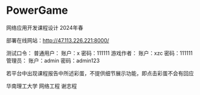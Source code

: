 # PowerGame
网络应用开发课程设计
2024年春

部署在线网站：http://47.113.226.221:8000/

测试口令：
	普通用户：
		账户：x
		密码：111111
	游戏作者：
		账户：xzc
		密码：111111
	管理员：
		账户：admin
		密码：admin123

若平台中出现课程报告中所述彩蛋，不提供细节展示功能，即点击彩蛋不会有回应

华南理工大学 网络工程 谢志程
